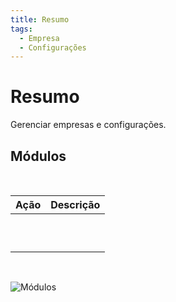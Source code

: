 ```yaml
---
title: Resumo
tags:
  - Empresa
  - Configurações
---
```

# Resumo

Gerenciar empresas e configurações.

## Módulos
<br>

| Ação | Descrição |
| :--- | :--- |
| []() |  |
| []() |  |
| []() |  |
| []() |  |
| []() |  |
| []() |  |
| []() |  |
| []() |  |
| []() |  |
| []() |  |
<br>

   ![Módulos](https://cdn.phishx.io/phishx-docs/images/phishx_settings_companies_menu_01.webp)
